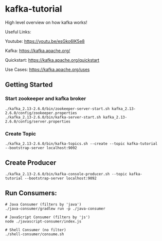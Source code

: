 # kafka-tutorial

High level overview on how kafka works!

Useful Links:

Youtube: https://youtu.be/esGko6lK5e8

Kafka: https://kafka.apache.org/

Quickstart: https://kafka.apache.org/quickstart

Use Cases: https://kafka.apache.org/uses

## Getting Started

### Start zookeeper and kafka broker

```shell script
./kafka_2.13-2.6.0/bin/zookeeper-server-start.sh kafka_2.13-2.6.0/config/zookeeper.properties
./kafka_2.13-2.6.0/bin/kafka-server-start.sh kafka_2.13-2.6.0/config/server.properties
```

### Create Topic

```shell script
./kafka_2.13-2.6.0/bin/kafka-topics.sh --create --topic kafka-tutorial --bootstrap-server localhost:9092
```

## Create Producer

```shell script
./kafka_2.13-2.6.0/bin/kafka-console-producer.sh --topic kafka-tutorial --bootstrap-server localhost:9092
```

## Run Consumers:
```shell script
# Java Consumer (filters by 'java')
./java-consumer/gradlew run -p ./java-consumer 

# JavaScript Consumer (filters by 'js')
node ./javascript-consumer/index.js

# Shell Consumer (no filter)
./shell-consumer/consume.sh
```
